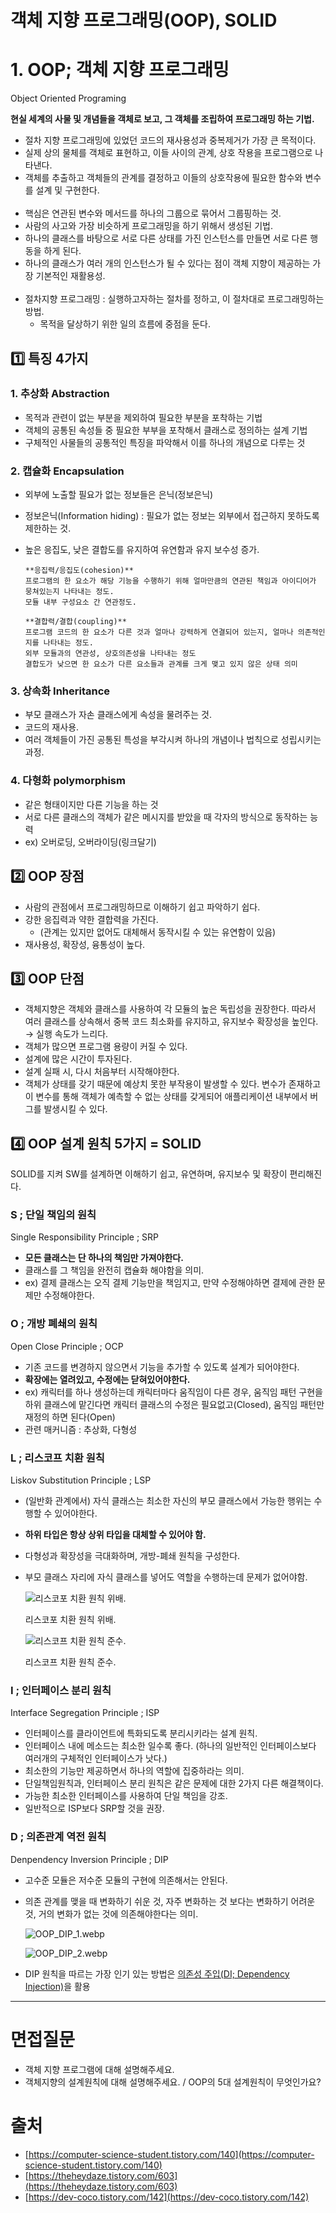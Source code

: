 # 객체 지향 프로그래밍(OOP), SOLID

# 1. OOP; 객체 지향 프로그래밍

Object Oriented Programing

**현실 세계의 사물 및 개념들을 객체로 보고, 그 객체를 조립하여 프로그래밍 하는 기법.**

- 절차 지향 프로그래밍에 있었던 코드의 재사용성과 중복제거가 가장 큰 목적이다.
- 실제 상의 물체를 객체로 표현하고, 이들 사이의 관계, 상호 작용을 프로그램으로 나타낸다.
- 객체를 추출하고 객체들의 관계를 결정하고 이들의 상호작용에 필요한 함수와 변수를 설계 및 구현한다.
<br></br>
- 핵심은 연관된 변수와 메서드를 하나의 그룹으로 묶어서 그룹핑하는 것.
- 사람의 사고와 가장 비슷하게 프로그래밍을 하기 위해서 생성된 기법.
- 하나의 클래스를 바탕으로 서로 다른 상태를 가진 인스턴스를 만들면 서로 다른 행동을 하게 된다.
- 하나의 클래스가 여러 개의 인스턴스가 될 수 있다는 점이 객체 지향이 제공하는 가장 기본적인 재활용성.
<br></br>
- 절차지향 프로그래밍 : 실행하고자하는 절차를 정하고, 이 절차대로 프로그래밍하는 방법.
    - 목적을 달상하기 위한 일의 흐름에 중점을 둔다.

## 1️⃣ 특징 4가지

### 1. 추상화 Abstraction

- 목적과 관련이 없는 부분을 제외하여 필요한 부분을 포착하는 기법
- 객체의 공통된 속성들 중 필요한 부부을 포착해서 클래스로 정의하는 설계 기법
- 구체적인 사물들의 공통적인 특징을 파악해서 이를 하나의 개념으로 다루는 것

### 2. 캡슐화 E**ncapsulation**

- 외부에 노출할 필요가 없는 정보들은 은닉(정보은닉)
- 정보은닉(Information hiding) : 필요가 없는 정보는 외부에서 접근하지 못하도록 제한하는 것.
- 높은 응집도, 낮은 결합도를 유지하여 유연함과 유지 보수성 증가.
    
    ```
    **응집력/응집도(cohesion)**
    프로그램의 한 요소가 해당 기능을 수행하기 위해 얼마만큼의 연관된 책임과 아이디어가 뭉쳐있는지 나타내는 정도.
    모듈 내부 구성요소 간 연관정도. 
    
    **결합력/결합(coupling)**
    프로그램 코드의 한 요소가 다른 것과 얼마나 강력하게 연결되어 있는지, 얼마나 의존적인지를 나타내는 정도. 
    외부 모듈과의 연관성, 상호의존성을 나타내는 정도
    결합도가 낮으면 한 요소가 다른 요소들과 관계를 크게 맺고 있지 않은 상태 의미
    ```
    

### 3. 상속화 **Inheritance**

- 부모 클래스가 자손 클래스에게 속성을 물려주는 것.
- 코드의 재사용.
- 여러 객체들이 가진 공통된 특성을 부각시켜 하나의 개념이나 법칙으로 성립시키는 과정.

### 4. 다형화 **polymorphism**

- 같은 형태이지만 다른 기능을 하는 것
- 서로 다른 클래스의 객체가 같은 메시지를 받았을 때 각자의 방식으로 동작하는 능력
- ex) 오버로딩, 오버라이딩(링크달기)

## 2️⃣ OOP 장점

- 사람의 관점에서 프로그래밍하므로 이해하기 쉽고 파악하기 쉽다.
- 강한 응집력과 약한 결합력을 가진다.
    - (관계는 있지만 없어도 대체해서 동작시킬 수 있는 유연함이 있음)
- 재사용성, 확장성, 융통성이 높다.

## 3️⃣ OOP 단점

- 객체지향은 객체와 클래스를 사용하여 각 모듈의 높은 독립성을 권장한다. 따라서 여러 클래스를 상속해서 중복 코드 최소화를 유지하고, 유지보수 확장성을 높인다. → 실행 속도가 느리다.
- 객체가 많으면 프로그램 용량이 커질 수 있다.
- 설계에 많은 시간이 투자된다.
- 설계 실패 시, 다시 처음부터 시작해야한다.
- 객체가 상태를 갖기 때문에 예상치 못한 부작용이 발생할 수 있다. 변수가 존재하고 이 변수를 통해 객체가 예측할 수 없는 상태를 갖게되어 애플리케이션 내부에서 버그를 발생시킬 수 있다.

## 4️⃣ OOP 설계 원칙 5가지 = SOLID

SOLID를 지켜 SW를 설계하면 이해하기 쉽고, 유연하며, 유지보수 및 확장이 편리해진다.

### S ; 단일 책임의 원칙

Single Responsibility Principle ; SRP

- **모든 클래스는 단 하나의 책임만 가져야한다.**
- 클래스를 그 책임을 완전히 캡슐화 해야함을 의미.
- ex) 결제 클래스는 오직 결제 기능만을 책임지고, 만약 수정해야하면 결제에 관한 문제만 수정해야한다.

### O ; 개방 폐쇄의 원칙

Open Close Principle ; OCP

- 기존 코드를 변경하지 않으면서 기능을 추가할 수 있도록 설계가 되어야한다.
- **확장에는 열려있고, 수정에는 닫혀있어야한다.**
- ex) 캐릭터를 하나 생성하는데 캐릭터마다 움직임이 다른 경우, 움직임 패턴 구현을 하위 클래스에 맡긴다면 캐릭터 클래스의 수정은 필요없고(Closed), 움직임 패턴만 재정의 하면 된다(Open)
- 관련 매커니즘 : 추상화, 다형성

### L ; 리스코프 치환 원칙

Liskov Substitution Principle ; LSP

- (일반화 관계에서) 자식 클래스는 최소한 자신의 부모 클래스에서 가능한 행위는 수행할 수 있어야한다.
- **하위 타입은 항상 상위 타입을 대체할 수 있어야 함.**
- 다형성과 확장성을 극대화하며, 개방-폐쇄 원칙을 구성한다.
- 부모 클래스 자리에 자식 클래스를 넣어도 역할을 수행하는데 문제가 없어야함.
    
    ![리스코포 치환 원칙 위배. ](./image/OOP_LSP_1.jpg)
    
    리스코포 치환 원칙 위배. 
    
    ![리스코프 치환 원칙 준수. ](./image/OOP_LSP_2.jpg)
    
    리스코프 치환 원칙 준수. 
    

### I ; 인터페이스 분리 원칙

Interface Segregation Principle ; ISP

- 인터페이스를 클라이언트에 특화되도록 분리시키라는 설계 원칙.
- 인터페이스 내에 메소드는 최소한 일수록 좋다. (하나의 일반적인 인터페이스보다 여러개의 구체적인 인터페이스가 낫다.)
- 최소한의 기능만 제공하면서 하나의 역할에 집중하라는 의미.
- 단일책임원칙과, 인터페이스 분리 원칙은 같은 문제에 대한 2가지 다른 해결책이다.
- 가능한 최소한 인터페이스를 사용하여 단일 책임을 강조.
- 일반적으로 ISP보다 SRP할 것을 권장.

### D ; 의존관계 역전 원칙

Denpendency Inversion Principle ; DIP

- 고수준 모듈은 저수준 모듈의 구현에 의존해서는 안된다.
- 의존 관계를 맺을 때 변화하기 쉬운 것, 자주 변화하는 것 보다는 변화하기 어려운 것, 거의 변화가 없는 것에 의존해야한다는 의미.
    
    ![OOP_DIP_1.webp](./image/OOP_DIP_1.webp)
    
    ![OOP_DIP_2.webp](./image/OOP_DIP_2.webp)
    
- DIP 원칙을 따르는 가장 인기 있는 방법은 [의존성 주입(DI; Dependency Injection)](https://dev-coco.tistory.com/70)을 활용

---

# 면접질문

- 객체 지향 프로그램에 대해 설명해주세요.
- 객체지향의 설계원칙에 대해 설명해주세요. / OOP의 5대 설계원칙이 무엇인가요?

# 출처

- [https://computer-science-student.tistory.com/140](https://computer-science-student.tistory.com/140)
- [https://theheydaze.tistory.com/603](https://theheydaze.tistory.com/603)
- [https://dev-coco.tistory.com/142](https://dev-coco.tistory.com/142)
